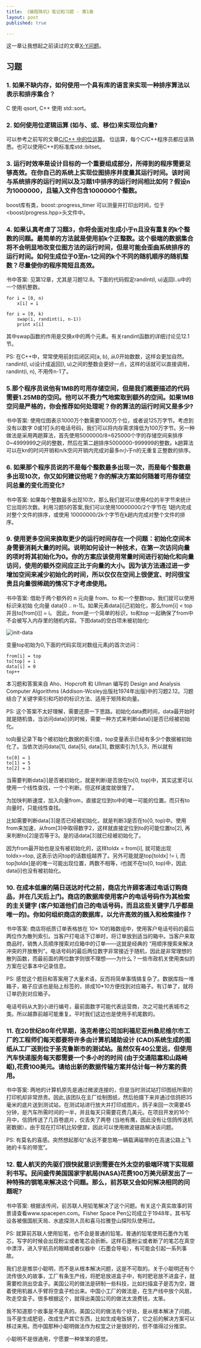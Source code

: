 ```yaml
---
title: 《编程珠玑》笔记和习题 - 第1章
layout: post
published: true

---
```


这一章让我想起之前读过的文章[X-Y问题](http://coolshell.cn/articles/10804.html)。

习题
-------
### 1. 如果不缺内存，如何使用一个具有库的语言来实现一种排序算法以表示和排序集合？
C 使用 qsort, C++ 使用 std::sort。

### 2. 如何使用位逻辑运算 (如与、或、移位)来实现位向量?
可以参考之前写的文章[C/C++ 中的位运算](http://hjcapple.github.io/2007/02/27/cpp-bit-operations.html)。
位运算，每个C/C++程序员都应该熟悉。也可以使用C++的标准库std::bitset。

### 3. 运行时效率是设计目标的一个重要组成部分，所得到的程序需要足够高效。在你自己的系统上实现位图排序并度量其运行时间。该时间与系统排序的运行时间以及习题1中排序的运行时间相比如何？假设n为1000000，且输入文件包含1000000个整数。
boost库有类，boost::progress_timer 可以测量并打印出时间，位于<boost/progress.hpp>头文件中。

### 4. 如果认真考虑了习题3，你将会面对生成小于n且没有重复的k个整数的问题。最简单的方法就是使用前k个正整数。这个极端的数据集合将不会明显地改变位图方法的运行时间，但是可能会歪曲系统排序的运行时间。如何生成位于0至n-1之间的k个不同的随机顺序的随机整数？尽量使你的程序简短且高效。

书中答案: 见第12章，尤其是习题12.8。下面的代码假定randint(l, u)返回l..u中的一个随机整数。

	for i = [0, n)
		x[i] = i
		
	for i = [0, k)
		swap(i, randint(i, n-1))
		print x[i]
其中swap函数的作用是交换x中的两个元素。有关randint函数的详细讨论见12.1节。

PS: 在C++中，常常使用前封后闭区间[a, b), 从0开始数数，这样会更加自然。randint(l, u)设计成返回[l, u)之间的整数会更好一点，这样的话就可以直接调用，randint(i, n), 不用传n-1了。

### 5.那个程序员说他有1MB的可用存储空间，但是我们概要描述的代码需要1.25MB的空问。他可以不费力气地索取到额外的空间。如果1MB空问是严格的，你会推荐如何处理呢？你的算法的运行时间又是多少?
书中答案: 使用位图表示1000万个数需要1000万个位，或者说125万字节。考虑到没有以数字 0或1打头的电话号码，我们可以将内存需求降低为100万字节。另一种做法是采用两趟算法，首先使用5000000/8=625000个字的存储空间来排序0~4999999之间的整数，然后在第二趟排序5000000-999999的整数。k趟算法可以在kn的时问开销和n/k空问开销内完成对最多n小于n的无重复正整数的排序。

### 6. 如果那个程序员说的不是每个整数最多出现一次，而是每个整数最多出现10次，你又如何建议他呢？你的解决方案如何随着可用存储空问总量的变化而变化?
书中答案: 如果每个整数最多出现10次，那么我们就可以使用4位的半字节来统计它出现的次数。利用习题5的答案,我们可以使用10000000/2个字节在 1趟内完成对整个文件的排序，或使用 10000000/2k个字节在k趟内完成对整个文件的排序。

### 9. 使用更多空间来换取更少的运行时间存在一个问题：初始化空间本身需要消耗大量的时间。说明如何设计一种技术，在第一次访问向量的项时将其初始化为0。你的方案应该使用常量时间进行初始化和向量访问，使用的额外空间应正比于向量的大小。因为该方法通过进一步增加空间来减少初始化的时间，所以仅仅在空间上很便宜、时问很宝贵且向量很稀疏的情况下才考虑使用。
书中答案: 借助于两个额外的 n 元向量 from、to 和一个整数top，我们就可以使用标识来初始 化向量 data[0 .. n-1]。如果元素data[i]己初始化，那么from[i] < top 并且to[from[i]] = i。 因此，from是一个简单的标识，to和top 一起确保了from中不会被写入内存里的随机内容。下图data的空白项未被初始化:

![init-data](/media/files/pearls/init_data.png)

变量top初始为0,下面的代码实现对数组元素j的首次访问：

	from[i] = top
	to[top] = i
	data[i] = 0
	top++
本习题和答案来自 Aho、Hopcroft 和 Ullman 编写的 Design and Analysis Computer Algorithms (Addison-Wcsley出版社1974年出版)中的习题2.12。习题结合了关键字索引和巧妙的标识方法、适用于矩阵和向量。

PS: 这个答案不太好理解，需要还原一下思路。初始化data费时间，data最开始时就是随机值，当访问data[i]的时候，需要一种方式来判断data[i]是否已经被初始化。

to向量记录下每个被初始化数据的索引值，top变量表示已经有多少个数据被初始化了。当依次访问data[1], data[5], data[3], 数据索引为1,5,3，所以就有

	to[0] = 1
	to[1] = 5
	to[2] = 3
	
当需要判断data[i]是否被初始化，就是判断i是否放在to[0, top)中，其实这里可以使用一个线性查找，一个个判断。但这样速度就很慢了。

为加快判断速度，加入向量from，直接定位到to中的唯一可能的位置。而只有to向量时，只能线性查找。

比如需要判断data[3]是否已经被初始化，就是判断3是否在to[0, top)中。使用from来加速，从from[3]中取得数字2，这样就直接定位到to的可能位置to[2], 再来判断to[2]是否等于3。是的话data[3]就已经被初始化了。

因为from最开始也是没有被初始化的，这样toIdx = from[i], 就可能出现toIdx>=top, 这表示访问top的话数组越界了。另外可能就是top[toIdx] != i, 而top[toIdx]是i的唯一可能出现位置，两数不相等，i也就不在to[0, top)中，因此data[i]也没有被初始化。

### 10. 在成本低廉的隔日送达时代之前，商店允许顾客通过电话订购商品，并在几天后上门。商店的数据库使用客户的电话号码作为其检索的主关键字 (客户知道他们自己的电话号码，而且这些关键字几乎都是唯一的)。你如何组织商店的数据库，以允许高效的插入和检索操作？

书中答案: 商店将纸质订单表格放在 10× 10的箱数组中，使用客户电话号码的最后两位作为散列索引。当客户打电话下订单时，将订单放到适当的箱中。当客户来取商品时，销售人员顺序搜索对应箱中的订单——这就是经典的 “用顺序搜索来解决冲突的开放散列”。电话号码的最后两位数字非常接近于随机，因此是非常理想的散列函数，而最前面的两位数字则很不理想——为什么？一些市政机关使用类似的方案在记事本中记录信息。

PS: 感觉这个题目和答案用了大量术语，反而将简单事情搞复杂了。数据库指一堆箱子，箱子应该也是贴上标签的，排成10*10方便找到对应箱子。有订单了，就将订单扔到对应箱子。

电话号码从大到小进行编号，最前面数字可能代表运营商，次之可能代表城市之类。所以越靠前越可能重复。平时我们这边也是使用手机尾数的。

### 11. 在20世纪80年代早期，洛克希德公司加利福尼亚州桑尼维尔市工厂的工程师们每天都要将许多由计算机辅助设计 (CAD)系统生成的图纸从工厂送到位于圣克鲁斯市的测试站。虽然仅有40公里远，但使用汽车快递服务每天都需要一个多小时的时间 (由于交通阻塞和山路崎岖),花费100美元。请给出新的数据传输方案并估计每一种方案的费用。

书中答案: 两地的计算机原先是通过微波连接的，但是当时测试站打印图纸所需的打印机却非常昂贵。因此,该团队在主厂绘制图纸，然后拍摄下来并通过信鸽把35毫米的底片送到测试站，在测试站进行放大并打印成图片。鸽子来回一次需要45分钟，是汽车所需时间的一半，并且每天只需要花费几美元。在项目开发的16个月中，信鸽传送了几百卷底片，仅丢失了两卷 (当地有鹰，因此没有让信鸽传送机密数据）。由于现在打印机比较便宜，因此可以使用微波链路解决该问题。

PS: 有莫名的喜感。突然想起那句“永远不要忽略一辆载满磁带的在高速公路上飞驰的卡车的带宽”。

### 12. 载人航天的先驱们很快就意识到需要在外太空的极端环境下实现顺利书写。民间盛传美国国家宇航局(NASA)花费100万美元研发出了一种特殊的钢笔来解决这个问题。那么，前苏联又会如何解决相同的问题呢?
书中答案: 根据该传间，前苏联人用铅笔解决了这个问题。有关这个真实故事的背景请查看www.spacepen.com。Fisher Space Pen公司成立于1948年，其书写设各被俄国航天局、水底探测人员和喜马拉雅登山探险队使用过。

PS: 就算前苏联人使用铅笔，也不会是普通的铅笔。普通的铅笔使用石墨作为笔芯，写字的时候会出现粉尘或者笔芯会折断。这样石墨粉尘或者断了的笔芯在真空中漂浮，进入宇航员的眼睛或者仪器中（石墨会导电），有可能会引起一系列事故。

我们总是推崇小聪明，而不是从根本解决问题，这是不可取的。关于小聪明还有个流传很久的故事，工厂有条生产线，将肥皂放进盒子中，有时肥皂放不进盒子，就需要检测出空盒子。美国公司的做法是研制一些科技，比如扫描盒子是否为空，跟着使用机器人手臂将空盒子检出来。中国小工厂的做法是，在生产线中放个风扇，吹走空盒子。很多根据这个，就得出美国公司的做法太浪费钱，太笨。

我不知道那个故事是不是真的。美国公司的做法有个好处，是从根本解决了问题。当不是生成肥皂，改成生产其它东西，比如生成电饭锅了，它之前的解决方案可以移过来用。而中国那种小聪明做法作为权宜之计是很好的，但不值得过分推崇。

小聪明不是很通用，宁愿要一种笨笨的感觉。




